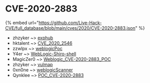 # CVE-2020-2883
{% embed url="https://github.com/Live-Hack-CVE/full_database/blob/main/cves/2020/CVE-2020-2883.json" %}

* zhzyker ~> [exphub](https://www.alice-snow.ru/2020/database/cve-2020-2883/exphub-zhzyker)
* hktalent ~> [CVE_2020_2546](https://www.alice-snow.ru/2020/database/cve-2020-2883/cve_2020_2546-hktalent)
* zzwlpx ~> [weblogicPoc](https://www.alice-snow.ru/2020/database/cve-2020-2883/weblogicpoc-zzwlpx)
* Y4er ~> [WebLogic-Shiro-shell](https://www.alice-snow.ru/2020/database/cve-2020-2883/weblogic-shiro-shell-y4er)
* MagicZer0 ~> [Weblogic_CVE-2020-2883_POC](https://www.alice-snow.ru/2020/database/cve-2020-2883/weblogic_cve-2020-2883_poc-magiczer0)
* zhzyker ~> [vulmap](https://www.alice-snow.ru/2020/database/cve-2020-2883/vulmap-zhzyker)
* 0xn0ne ~> [weblogicScanner](https://www.alice-snow.ru/2020/database/cve-2020-2883/weblogicscanner-0xn0ne)
* Qynklee ~> [POC_CVE-2020-2883](https://www.alice-snow.ru/2020/database/cve-2020-2883/poc_cve-2020-2883-qynklee)